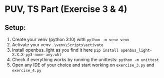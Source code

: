 # PUV, TS Part (Exercise 3 & 4)


## Setup:

1. Create your venv (python 3.10) with `python -m venv venv`
2. Activate your venv `.\venv\Scripts\activate`
3. Install openbus_light as you find it here `pip install openbus_light-X.X.X-py3-none-any.whl`
4. Check if everything works by running the unittests: `python -m unittest`
5. Open any IDE of your choice and start working on `exercise_3.py` and `exercise_4.py`


